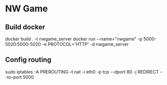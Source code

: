 # NW Game

## Build docker
docker build . -t nwgame_server
docker run --name="nwgame" -p 5000-5020:5000-5020 -e PROTOCOL='HTTP' -d nwgame_server 

## Config routing
sudo iptables -A PREROUTING -t nat -i eth0 -p tcp --dport 80 -j REDIRECT --to-port 5000

